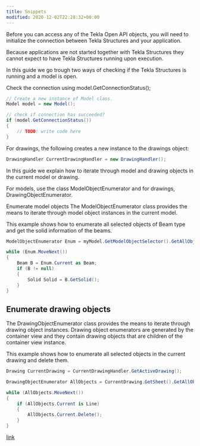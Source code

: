 ```yaml
---
title: Snippets
modified: 2020-12-02T22:28:32+00:00
---
```


Before you can access any of the Tekla Open API objects, you will need to initialize the connection between Tekla Structures and your application.

Because applications are not started together with Tekla Structures they cannot expect to have Tekla Structures running upon execution.

In this guide we go trough two ways of checking if the Tekla Structures is running and a model is open.

Check the connection using model.GetConnectionStatus();

```csharp
// Create a new instance of Model class. 
Model model = new Model();

// check if connection has succeeded?
if (model.GetConnectionStatus())
{ 
    // TODO: write code here 
}
```

For drawings, the following creates a new instance to the drawings object:

```csharp
DrawingHandler CurrentDrawingHandler = new DrawingHandler();
```

In this guide we explain how to iterate through model and drawing objects in the current model or drawing.

For models, use the class ModelObjectEnumerator and for drawings, DrawingObjectEnumerator.

Enumerate model objects
The ModelObjectEnumerator class provides the means to iterate through model object instances in the current model.

This example shows how to enumerate all selected objects of Beam type and get the solid information of the beams.

```csharp
ModelObjectEnumerator Enum = myModel.GetModelObjectSelector().GetAllObjects();

while (Enum.MoveNext())
{
    Beam B = Enum.Current as Beam;
    if (B != null)
    {
        Solid Solid = B.GetSolid();
    }
}
```

## Enumerate drawing objects
The DrawingObjectEnumerator class provides the means to iterate through drawing object instances. Drawing object enumerators are generated by the container view and they contain drawing objects that are children of the container view instance.

This example shows how to enumerate all selected objects in the current drawing and delete them.

```csharp
Drawing CurrentDrawing = CurrentDrawingHandler.GetActiveDrawing();

DrawingObjectEnumerator AllObjects = CurrentDrawing.GetSheet().GetAllObjects();

while (AllObjects.MoveNext())
{
    if (AllObjects.Current is Line)
    {
        AllObjects.Current.Delete();
    }
}
```

[link](https://developer.tekla.com/tekla-structures/documentation/creating-applications)